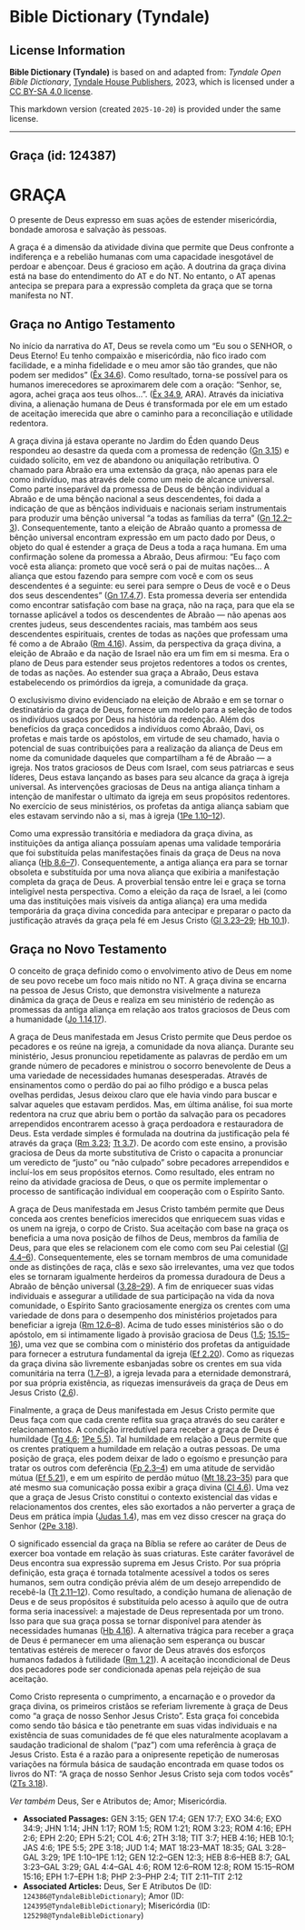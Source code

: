 # Bible Dictionary (Tyndale)

## License Information

**Bible Dictionary (Tyndale)** is based on and adapted from: _Tyndale Open Bible Dictionary_, [Tyndale House Publishers](https://tyndaleopenresources.com/), 2023, which is licensed under a [CC BY-SA 4.0 license](https://creativecommons.org/licenses/by-sa/4.0/legalcode.en).

This markdown version (created `2025-10-20`) is provided under the same license.



--------------------------------

## Graça (id: 124387)

GRAÇA
=====

O presente de Deus expresso em suas ações de estender misericórdia, bondade amorosa e salvação às pessoas.

A graça é a dimensão da atividade divina que permite que Deus confronte a indiferença e a rebelião humanas com uma capacidade inesgotável de perdoar e abençoar. Deus é gracioso em ação. A doutrina da graça divina está na base do entendimento do AT e do NT. No entanto, o AT apenas antecipa se prepara para a expressão completa da graça que se torna manifesta no NT.

Graça no Antigo Testamento
--------------------------

No início da narrativa do AT, Deus se revela como um “Eu sou o SENHOR, o Deus Eterno! Eu tenho compaixão e misericórdia, não fico irado com facilidade, e a minha fidelidade e o meu amor são tão grandes, que não podem ser medidos” ([Êx 34\.6](https://ref.ly/Exod34:6)). Como resultado, torna\-se possível para os humanos imerecedores se aproximarem dele com a oração: “Senhor, se, agora, achei graça aos teus olhos…”. ([Êx 34\.9](https://ref.ly/Exod34:9), ARA). Através da iniciativa divina, a alienação humana de Deus é transformada por ele em um estado de aceitação imerecida que abre o caminho para a reconciliação e utilidade redentora.

A graça divina já estava operante no Jardim do Éden quando Deus respondeu ao desastre da queda com a promessa de redenção ([Gn 3\.15](https://ref.ly/Gen3:15)) e cuidado solícito, em vez de abandono ou aniquilação retributiva. O chamado para Abraão era uma extensão da graça, não apenas para ele como indivíduo, mas através dele como um meio de alcance universal. Como parte inseparável da promessa de Deus de bênção individual a Abraão e de uma bênção nacional a seus descendentes, foi dada a indicação de que as bênçãos individuais e nacionais seriam instrumentais para produzir uma bênção universal “a todas as famílias da terra” ([Gn 12\.2–3](https://ref.ly/Gen12:2-Gen12:3)). Consequentemente, tanto a eleição de Abraão quanto a promessa de bênção universal encontram expressão em um pacto dado por Deus, o objeto do qual é estender a graça de Deus a toda a raça humana. Em uma confirmação solene da promessa a Abraão, Deus afirmou: “Eu faço com você esta aliança: prometo que você será o pai de muitas nações… A aliança que estou fazendo para sempre com você e com os seus descendentes é a seguinte: eu serei para sempre o Deus de você e o Deus dos seus descendentes” ([Gn 17\.4,7](https://ref.ly/Gen17:4)). Esta promessa deveria ser entendida como encontrar satisfação com base na graça, não na raça, para que ela se tornasse aplicável a todos os descendentes de Abraão — não apenas aos crentes judeus, seus descendentes raciais, mas também aos seus descendentes espirituais, crentes de todas as nações que professam uma fé como a de Abraão ([Rm 4\.16](https://ref.ly/Rom4:16)). Assim, da perspectiva da graça divina, a eleição de Abraão e da nação de Israel não era um fim em si mesma. Era o plano de Deus para estender seus projetos redentores a todos os crentes, de todas as nações. Ao estender sua graça a Abraão, Deus estava estabelecendo os primórdios da igreja, a comunidade da graça.

O exclusivismo divino evidenciado na eleição de Abraão e em se tornar o destinatário da graça de Deus, fornece um modelo para a seleção de todos os indivíduos usados por Deus na história da redenção. Além dos benefícios da graça concedidos a indivíduos como Abraão, Davi, os profetas e mais tarde os apóstolos, em virtude de seu chamado, havia o potencial de suas contribuições para a realização da aliança de Deus em nome da comunidade daqueles que compartilham a fé de Abraão — a igreja. Nos tratos graciosos de Deus com Israel, com seus patriarcas e seus líderes, Deus estava lançando as bases para seu alcance da graça à igreja universal. As intervenções graciosas de Deus na antiga aliança tinham a intenção de manifestar o ultimato da igreja em seus propósitos redentores. No exercício de seus ministérios, os profetas da antiga aliança sabiam que eles estavam servindo não a si, mas à igreja ([1Pe 1\.10–12](https://ref.ly/1Pet1:10-1Pet1:12)).

Como uma expressão transitória e mediadora da graça divina, as instituições da antiga aliança possuíam apenas uma validade temporária que foi substituída pelas manifestações finais da graça de Deus na nova aliança ([Hb 8\.6–7](https://ref.ly/Heb8:6-Heb8:7)). Consequentemente, a antiga aliança era para se tornar obsoleta e substituída por uma nova aliança que exibiria a manifestação completa da graça de Deus. A proverbial tensão entre lei e graça se torna inteligível nesta perspectiva. Como a eleição da raça de Israel, a lei (como uma das instituições mais visíveis da antiga aliança) era uma medida temporária da graça divina concedida para antecipar e preparar o pacto da justificação através da graça pela fé em Jesus Cristo ([Gl 3\.23–29](https://ref.ly/Gal3:23-Gal3:29); [Hb 10\.1](https://ref.ly/Heb10:1)).

Graça no Novo Testamento
------------------------

O conceito de graça definido como o envolvimento ativo de Deus em nome de seu povo recebe um foco mais nítido no NT. A graça divina se encarna na pessoa de Jesus Cristo, que demonstra visivelmente a natureza dinâmica da graça de Deus e realiza em seu ministério de redenção as promessas da antiga aliança em relação aos tratos graciosos de Deus com a humanidade ([Jo 1\.14,17](https://ref.ly/John1:14)).

A graça de Deus manifestada em Jesus Cristo permite que Deus perdoe os pecadores e os reúne na igreja, a comunidade da nova aliança. Durante seu ministério, Jesus pronunciou repetidamente as palavras de perdão em um grande número de pecadores e ministrou o socorro benevolente de Deus a uma variedade de necessidades humanas desesperadas. Através de ensinamentos como o perdão do pai ao filho pródigo e a busca pelas ovelhas perdidas, Jesus deixou claro que ele havia vindo para buscar e salvar aqueles que estavam perdidos. Mas, em última análise, foi sua morte redentora na cruz que abriu bem o portão da salvação para os pecadores arrependidos encontrarem acesso à graça perdoadora e restauradora de Deus. Esta verdade simples é formulada na doutrina da justificação pela fé através da graça ([Rm 3\.23](https://ref.ly/Rom3:23); [Tt 3\.7](https://ref.ly/Titus3:7)). De acordo com este ensino, a provisão graciosa de Deus da morte substitutiva de Cristo o capacita a pronunciar um veredicto de “justo” ou “não culpado” sobre pecadores arrependidos e incluí\-los em seus propósitos eternos. Como resultado, eles entram no reino da atividade graciosa de Deus, o que os permite implementar o processo de santificação individual em cooperação com o Espírito Santo.

A graça de Deus manifestada em Jesus Cristo também permite que Deus conceda aos crentes benefícios imerecidos que enriquecem suas vidas e os unem na igreja, o corpo de Cristo. Sua aceitação com base na graça os beneficia a uma nova posição de filhos de Deus, membros da família de Deus, para que eles se relacionem com ele como com seu Pai celestial ([Gl 4\.4–6](https://ref.ly/Gal4:4-Gal4:6)). Consequentemente, eles se tornam membros de uma comunidade onde as distinções de raça, clãs e sexo são irrelevantes, uma vez que todos eles se tornaram igualmente herdeiros da promessa duradoura de Deus a Abraão de bênção universal ([3\.28–29](https://ref.ly/Gal3:28-Gal3:29)). A fim de enriquecer suas vidas individuais e assegurar a utilidade de sua participação na vida da nova comunidade, o Espírito Santo graciosamente energiza os crentes com uma variedade de dons para o desempenho dos ministérios projetados para beneficiar a igreja ([Rm 12\.6–8](https://ref.ly/Rom12:6-Rom12:8)). Acima de tudo esses ministérios são o do apóstolo, em si intimamente ligado à provisão graciosa de Deus ([1\.5](https://ref.ly/Rom1:5); [15\.15–16](https://ref.ly/Rom15:15-Rom15:16)), uma vez que se combina com o ministério dos profetas da antiguidade para fornecer a estrutura fundamental da igreja ([Ef 2\.20](https://ref.ly/Eph2:20)). Como as riquezas da graça divina são livremente esbanjadas sobre os crentes em sua vida comunitária na terra ([1\.7–8](https://ref.ly/Eph1:7-Eph1:8)), a igreja levada para a eternidade demonstrará, por sua própria existência, as riquezas imensuráveis da graça de Deus em Jesus Cristo ([2\.6](https://ref.ly/Eph2:6)).

Finalmente, a graça de Deus manifestada em Jesus Cristo permite que Deus faça com que cada crente reflita sua graça através do seu caráter e relacionamentos. A condição irredutível para receber a graça de Deus é humildade ([Tg 4\.6](https://ref.ly/Jas4:6); [1Pe 5\.5](https://ref.ly/1Pet5:5)). Tal humildade em relação a Deus permite que os crentes pratiquem a humildade em relação a outras pessoas. De uma posição de graça, eles podem deixar de lado o egoísmo e presunção para tratar os outros com deferência ([Fp 2\.3–4](https://ref.ly/Phil2:3-Phil2:4)) em uma atitude de servidão mútua ([Ef 5\.21](https://ref.ly/Eph5:21)), e em um espírito de perdão mútuo ([Mt 18\.23–35](https://ref.ly/Matt18:23-Matt18:35)) para que até mesmo sua comunicação possa exibir a graça divina ([Cl 4\.6](https://ref.ly/Col4:6)). Uma vez que a graça de Jesus Cristo constitui o contexto existencial das vidas e relacionamentos dos crentes, eles são exortados a não perverter a graça de Deus em prática ímpia ([Judas 1\.4](https://ref.ly/Jude1:4)), mas em vez disso crescer na graça do Senhor ([2Pe 3\.18](https://ref.ly/2Pet3:18)).

O significado essencial da graça na Bíblia se refere ao caráter de Deus de exercer boa vontade em relação às suas criaturas. Este caráter favorável de Deus encontra sua expressão suprema em Jesus Cristo. Por sua própria definição, esta graça é tornada totalmente acessível a todos os seres humanos, sem outra condição prévia além de um desejo arrependido de recebê\-la ([Tt 2\.11–12](https://ref.ly/Titus2:11-Titus2:12)). Como resultado, a condição humana de alienação de Deus e de seus propósitos é substituída pelo acesso à aquilo que de outra forma seria inacessível: a majestade de Deus representada por um trono. Isso para que sua graça possa se tornar disponível para atender às necessidades humanas ([Hb 4\.16](https://ref.ly/Heb4:16)). A alternativa trágica para receber a graça de Deus é permanecer em uma alienação sem esperança ou buscar tentativas estéreis de merecer o favor de Deus através dos esforços humanos fadados à futilidade ([Rm 1\.21](https://ref.ly/Rom1:21)). A aceitação incondicional de Deus dos pecadores pode ser condicionada apenas pela rejeição de sua aceitação.

Como Cristo representa o cumprimento, a encarnação e o provedor da graça divina, os primeiros cristãos se referiam livremente à graça de Deus como “a graça de nosso Senhor Jesus Cristo”. Esta graça foi concebida como sendo tão básica e tão penetrante em suas vidas individuais e na existência de suas comunidades de fé que eles naturalmente acoplavam a saudação tradicional de shalom (“paz”) com uma referência à graça de Jesus Cristo. Esta é a razão para a onipresente repetição de numerosas variações na fórmula básica de saudação encontrada em quase todos os livros do NT: “A graça de nosso Senhor Jesus Cristo seja com todos vocês” ([2Ts 3\.18](https://ref.ly/2Thess3:18)).

*Ver também* Deus, Ser e Atributos de; Amor; Misericórdia.

* **Associated Passages:** GEN 3:15; GEN 17:4; GEN 17:7; EXO 34:6; EXO 34:9; JHN 1:14; JHN 1:17; ROM 1:5; ROM 1:21; ROM 3:23; ROM 4:16; EPH 2:6; EPH 2:20; EPH 5:21; COL 4:6; 2TH 3:18; TIT 3:7; HEB 4:16; HEB 10:1; JAS 4:6; 1PE 5:5; 2PE 3:18; JUD 1:4; MAT 18:23–MAT 18:35; GAL 3:28–GAL 3:29; 1PE 1:10–1PE 1:12; GEN 12:2–GEN 12:3; HEB 8:6–HEB 8:7; GAL 3:23–GAL 3:29; GAL 4:4–GAL 4:6; ROM 12:6–ROM 12:8; ROM 15:15–ROM 15:16; EPH 1:7–EPH 1:8; PHP 2:3–PHP 2:4; TIT 2:11–TIT 2:12
* **Associated Articles:** Deus, Ser E Atributos De (ID: `124386@TyndaleBibleDictionary`); Amor (ID: `124395@TyndaleBibleDictionary`); Misericórdia (ID: `125298@TyndaleBibleDictionary`)

